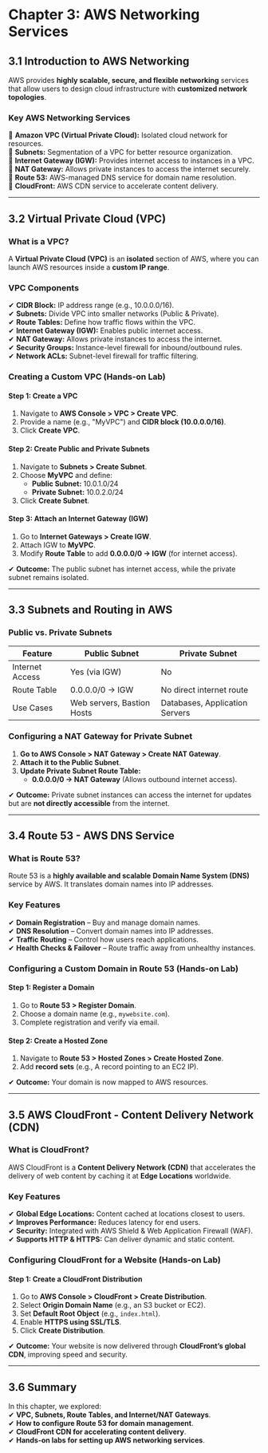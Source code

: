 # **Chapter 3: AWS Networking Services**  

## **3.1 Introduction to AWS Networking**  
AWS provides **highly scalable, secure, and flexible networking** services that allow users to design cloud infrastructure with **customized network topologies**.  

### **Key AWS Networking Services**  
🔹 **Amazon VPC (Virtual Private Cloud):** Isolated cloud network for resources.  
🔹 **Subnets:** Segmentation of a VPC for better resource organization.  
🔹 **Internet Gateway (IGW):** Provides internet access to instances in a VPC.  
🔹 **NAT Gateway:** Allows private instances to access the internet securely.  
🔹 **Route 53:** AWS-managed DNS service for domain name resolution.  
🔹 **CloudFront:** AWS CDN service to accelerate content delivery.  

---

## **3.2 Virtual Private Cloud (VPC)**  
### **What is a VPC?**  
A **Virtual Private Cloud (VPC)** is an **isolated** section of AWS, where you can launch AWS resources inside a **custom IP range**.

### **VPC Components**  
✔ **CIDR Block:** IP address range (e.g., 10.0.0.0/16).  
✔ **Subnets:** Divide VPC into smaller networks (Public & Private).  
✔ **Route Tables:** Define how traffic flows within the VPC.  
✔ **Internet Gateway (IGW):** Enables public internet access.  
✔ **NAT Gateway:** Allows private instances to access the internet.  
✔ **Security Groups:** Instance-level firewall for inbound/outbound rules.  
✔ **Network ACLs:** Subnet-level firewall for traffic filtering.  

### **Creating a Custom VPC (Hands-on Lab)**  
#### **Step 1: Create a VPC**  
1. Navigate to **AWS Console > VPC > Create VPC**.  
2. Provide a name (e.g., "MyVPC") and **CIDR block (10.0.0.0/16)**.  
3. Click **Create VPC**.  

#### **Step 2: Create Public and Private Subnets**  
1. Navigate to **Subnets > Create Subnet**.  
2. Choose **MyVPC** and define:  
   - **Public Subnet:** 10.0.1.0/24  
   - **Private Subnet:** 10.0.2.0/24  
3. Click **Create Subnet**.  

#### **Step 3: Attach an Internet Gateway (IGW)**  
1. Go to **Internet Gateways > Create IGW**.  
2. Attach IGW to **MyVPC**.  
3. Modify **Route Table** to add **0.0.0.0/0 → IGW** (for internet access).  

✔ **Outcome:** The public subnet has internet access, while the private subnet remains isolated.

---

## **3.3 Subnets and Routing in AWS**  
### **Public vs. Private Subnets**  
| Feature | Public Subnet | Private Subnet |  
|---------|--------------|--------------|  
| Internet Access | Yes (via IGW) | No |  
| Route Table | 0.0.0.0/0 → IGW | No direct internet route |  
| Use Cases | Web servers, Bastion Hosts | Databases, Application Servers |  

### **Configuring a NAT Gateway for Private Subnet**  
1. **Go to AWS Console > NAT Gateway > Create NAT Gateway**.  
2. **Attach it to the Public Subnet**.  
3. **Update Private Subnet Route Table:**  
   - **0.0.0.0/0 → NAT Gateway** (Allows outbound internet access).  

✔ **Outcome:** Private subnet instances can access the internet for updates but are **not directly accessible** from the internet.

---

## **3.4 Route 53 - AWS DNS Service**  
### **What is Route 53?**  
Route 53 is a **highly available and scalable** **Domain Name System (DNS)** service by AWS. It translates domain names into IP addresses.

### **Key Features**  
✔ **Domain Registration** – Buy and manage domain names.  
✔ **DNS Resolution** – Convert domain names into IP addresses.  
✔ **Traffic Routing** – Control how users reach applications.  
✔ **Health Checks & Failover** – Route traffic away from unhealthy instances.  

### **Configuring a Custom Domain in Route 53 (Hands-on Lab)**  
#### **Step 1: Register a Domain**  
1. Go to **Route 53 > Register Domain**.  
2. Choose a domain name (e.g., `mywebsite.com`).  
3. Complete registration and verify via email.  

#### **Step 2: Create a Hosted Zone**  
1. Navigate to **Route 53 > Hosted Zones > Create Hosted Zone**.  
2. Add **record sets** (e.g., A record pointing to an EC2 IP).  

✔ **Outcome:** Your domain is now mapped to AWS resources.

---

## **3.5 AWS CloudFront - Content Delivery Network (CDN)**  
### **What is CloudFront?**  
AWS CloudFront is a **Content Delivery Network (CDN)** that accelerates the delivery of web content by caching it at **Edge Locations** worldwide.

### **Key Features**  
✔ **Global Edge Locations:** Content cached at locations closest to users.  
✔ **Improves Performance:** Reduces latency for end users.  
✔ **Security:** Integrated with AWS Shield & Web Application Firewall (WAF).  
✔ **Supports HTTP & HTTPS:** Can deliver dynamic and static content.  

### **Configuring CloudFront for a Website (Hands-on Lab)**  
#### **Step 1: Create a CloudFront Distribution**  
1. Go to **AWS Console > CloudFront > Create Distribution**.  
2. Select **Origin Domain Name** (e.g., an S3 bucket or EC2).  
3. Set **Default Root Object** (e.g., `index.html`).  
4. Enable **HTTPS using SSL/TLS**.  
5. Click **Create Distribution**.  

✔ **Outcome:** Your website is now delivered through **CloudFront’s global CDN**, improving speed and security.

---

## **3.6 Summary**  
In this chapter, we explored:  
✔ **VPC, Subnets, Route Tables, and Internet/NAT Gateways**.  
✔ **How to configure Route 53 for domain management**.  
✔ **CloudFront CDN for accelerating content delivery**.  
✔ **Hands-on labs for setting up AWS networking services**.  

